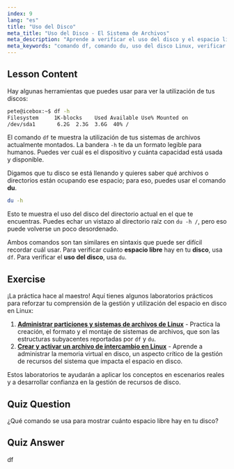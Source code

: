 ```yaml
---
index: 9
lang: "es"
title: "Uso del Disco"
meta_title: "Uso del Disco - El Sistema de Archivos"
meta_description: "Aprende a verificar el uso del disco y el espacio libre en Linux usando los comandos df y du. Comprende sus diferencias y cuándo usar cada uno. Tutorial de gestión de discos en Linux."
meta_keywords: "comando df, comando du, uso del disco Linux, verificar espacio libre, tutorial Linux, Linux para principiantes, gestión de discos, guía Linux"
---
```


## Lesson Content

Hay algunas herramientas que puedes usar para ver la utilización de tus discos:

```bash
pete@icebox:~$ df -h
Filesystem     1K-blocks    Used Available Use% Mounted on
/dev/sda1       6.2G  2.3G  3.6G  40% /
```

El comando `df` te muestra la utilización de tus sistemas de archivos actualmente montados. La bandera `-h` te da un formato legible para humanos. Puedes ver cuál es el dispositivo y cuánta capacidad está usada y disponible.

Digamos que tu disco se está llenando y quieres saber qué archivos o directorios están ocupando ese espacio; para eso, puedes usar el comando **du**.

```bash
du -h
```

Esto te muestra el uso del disco del directorio actual en el que te encuentras. Puedes echar un vistazo al directorio raíz con `du -h /`, pero eso puede volverse un poco desordenado.

Ambos comandos son tan similares en sintaxis que puede ser difícil recordar cuál usar. Para verificar cuánto **espacio libre** hay en tu **disco**, usa `df`. Para verificar el **uso del disco**, usa `du`.

## Exercise

¡La práctica hace al maestro! Aquí tienes algunos laboratorios prácticos para reforzar tu comprensión de la gestión y utilización del espacio en disco en Linux:

1. **[Administrar particiones y sistemas de archivos de Linux](https://labex.io/es/labs/comptia-manage-linux-partitions-and-filesystems-590845)** - Practica la creación, el formato y el montaje de sistemas de archivos, que son las estructuras subyacentes reportadas por `df` y `du`.
2. **[Crear y activar un archivo de intercambio en Linux](https://labex.io/es/labs/comptia-create-and-activate-a-swap-file-in-linux-590858)** - Aprende a administrar la memoria virtual en disco, un aspecto crítico de la gestión de recursos del sistema que impacta el espacio en disco.

Estos laboratorios te ayudarán a aplicar los conceptos en escenarios reales y a desarrollar confianza en la gestión de recursos de disco.

## Quiz Question

¿Qué comando se usa para mostrar cuánto espacio libre hay en tu disco?

## Quiz Answer

df

